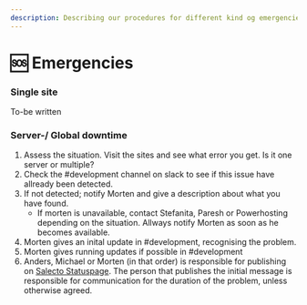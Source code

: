 ```yaml
---
description: Describing our procedures for different kind og emergencies.
---
```


# 🆘 Emergencies

### Single site

To-be written

### Server-/ Global downtime

1. Assess the situation. Visit the sites and see what error you get. Is it one server or multiple?
2. Check the \#development channel on slack to see if this issue have allready been detected.
3. If not detected; notify Morten and give a description about what you have found.
   * If morten is unavailable, contact Stefanita, Paresh or Powerhosting depending on the situation. Allways notify Morten as soon as he becomes available.
4. Morten gives an inital update in \#development, recognising the problem.
5. Morten gives running updates if possible in \#development
6. Anders, Michael or Morten \(in that order\) is responsible for publishing on [Salecto Statuspage](http://status.salecto.dk/). The person that publishes the initial message is responsible for communication for the duration of the problem, unless otherwise agreed.

